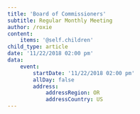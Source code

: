 ```yaml
---
title: 'Board of Commissioners'
subtitle: Regular Monthly Meeting
author: /roxie
content:
    items: '@self.children'
child_type: article
date: '11/22/2018 02:00 pm'
data:
    event:
        startDate: '11/22/2018 02:00 pm'
        allDay: false
        address:
            addressRegion: OR
            addressCountry: US
---
```


